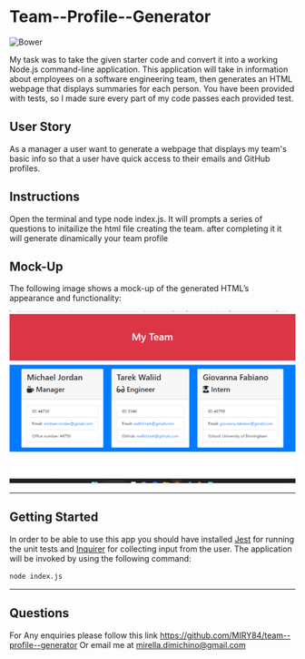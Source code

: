 # Team--Profile--Generator
![Bower](https://img.shields.io/bower/l/bootsrap)

My task was  to take the given starter code and convert it into a working Node.js command-line application. This application will take in information about employees on a software engineering team, then generates an HTML webpage that displays summaries for each person. You have been provided with tests, so I made sure every part of my code passes each provided test.

## User Story

As a manager a user want to generate a webpage that displays my team's basic info so that a user have quick access to their emails and GitHub profiles.

## Instructions

Open the terminal and type node index.js. It will prompts a series of questions to initailize the html file creating the team.
after completing it it will generate dinamically your team profile



## Mock-Up

The following image shows a mock-up of the generated HTML’s appearance and functionality:

![HTML webpage titled “My Team” features three boxes listing employee names, titles, and other key info.](screenshot%20html.png)



---

## Getting Started

In order to be able to use this app you should have installed [Jest](https://www.npmjs.com/package/jest) for running the unit tests and [Inquirer](https://www.npmjs.com/package/inquirer) for collecting input from the user. The application will be invoked by using the following command:

```bash
node index.js
```

---

## Questions
For Any enquiries please follow this link https://github.com/MIRY84/team--profile--generator
Or email me at mirella.dimichino@gmail.com
